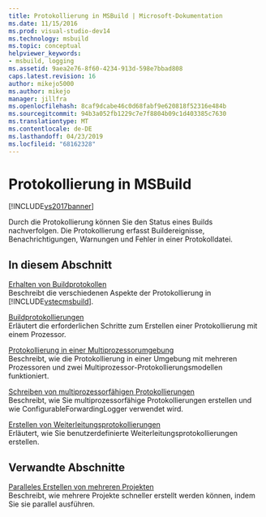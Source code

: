```yaml
---
title: Protokollierung in MSBuild | Microsoft-Dokumentation
ms.date: 11/15/2016
ms.prod: visual-studio-dev14
ms.technology: msbuild
ms.topic: conceptual
helpviewer_keywords:
- msbuild, logging
ms.assetid: 9aea2e76-8f60-4234-913d-598e7bbad808
caps.latest.revision: 16
author: mikejo5000
ms.author: mikejo
manager: jillfra
ms.openlocfilehash: 8caf9dcabe46c0d68fabf9e620818f52316e484b
ms.sourcegitcommit: 94b3a052fb1229c7e7f8804b09c1d403385c7630
ms.translationtype: MT
ms.contentlocale: de-DE
ms.lasthandoff: 04/23/2019
ms.locfileid: "68162328"
---
```

# <a name="logging-in-msbuild"></a>Protokollierung in MSBuild
[!INCLUDE[vs2017banner](../includes/vs2017banner.md)]

Durch die Protokollierung können Sie den Status eines Builds nachverfolgen. Die Protokollierung erfasst Buildereignisse, Benachrichtigungen, Warnungen und Fehler in einer Protokolldatei.  
  
## <a name="in-this-section"></a>In diesem Abschnitt  
 [Erhalten von Buildprotokollen](../msbuild/obtaining-build-logs-with-msbuild.md)  
 Beschreibt die verschiedenen Aspekte der Protokollierung in [!INCLUDE[vstecmsbuild](../includes/vstecmsbuild-md.md)].  
  
 [Buildprotokollierungen](../msbuild/build-loggers.md)  
 Erläutert die erforderlichen Schritte zum Erstellen einer Protokollierung mit einem Prozessor.  
  
 [Protokollierung in einer Multiprozessorumgebung](../msbuild/logging-in-a-multi-processor-environment.md)  
 Beschreibt, wie die Protokollierung in einer Umgebung mit mehreren Prozessoren und zwei Multiprozessor-Protokollierungsmodellen funktioniert.  
  
 [Schreiben von multiprozessorfähigen Protokollierungen](../msbuild/writing-multi-processor-aware-loggers.md)  
 Beschreibt, wie Sie multiprozessorfähige Protokollierungen erstellen und wie ConfigurableForwardingLogger verwendet wird.  
  
 [Erstellen von Weiterleitungsprotokollierungen](../msbuild/creating-forwarding-loggers.md)  
 Erläutert, wie Sie benutzerdefinierte Weiterleitungsprotokollierungen erstellen.  
  
## <a name="related-sections"></a>Verwandte Abschnitte  
 [Paralleles Erstellen von mehreren Projekten](../msbuild/building-multiple-projects-in-parallel-with-msbuild.md)  
 Beschreibt, wie mehrere Projekte schneller erstellt werden können, indem Sie sie parallel ausführen.
